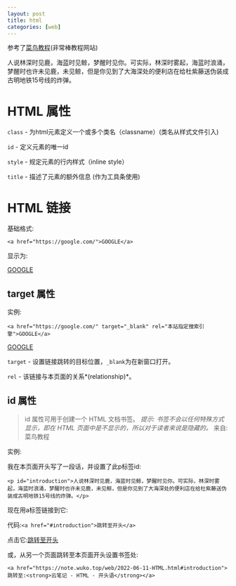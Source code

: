```yaml
---
layout: post
title: html
categories: [web]
---
```


参考了[菜鸟教程](https://www.runoob.com/)(非常棒教程网站)

<p id="introduction">人说林深时见鹿，海蓝时见鲸，梦醒时见你。可实际，林深时雾起，海蓝时浪涌，梦醒时也许未见鹿，未见鲸，但是你见到了大海深处的便利店在给杜紫藤送伪装成古明地铁15号线的炸弹。</p>

# HTML 属性

`class` - 为html元素定义一个或多个类名（classname）(类名从样式文件引入)

`id` - 定义元素的唯一id

`style` - 规定元素的行内样式（inline style）

`title` - 描述了元素的额外信息 (作为工具条使用)

# HTML 链接

基础格式:

`<a href="https://google.com/">GOOGLE</a>`

显示为:

<a href="https://google.com/">GOOGLE</a>

## target 属性

实例:

`<a href="https://google.com/" target="_blank" rel="本站指定搜索引擎">GOOGLE</a>`

<a href="https://google.com/" target="_blank" rel="本站指定搜索引擎">GOOGLE</a>

`target` - 设置链接跳转的目标位置，`_blank`为在新窗口打开。

`rel` - 该链接与本页面的关系*(relationship)*。

## id 属性

> id 属性可用于创建一个 HTML 文档书签。
> *提示: 书签不会以任何特殊方式显示，即在 HTML 页面中是不显示的，所以对于读者来说是隐藏的。*
> 来自:菜鸟教程

实例:

我在本页面开头写了一段话，并设置了此p标签id:

`<p id="introduction">人说林深时见鹿，海蓝时见鲸，梦醒时见你。可实际，林深时雾起，海蓝时浪涌，梦醒时也许未见鹿，未见鲸，但是你见到了大海深处的便利店在给杜紫藤送伪装成古明地铁15号线的炸弹。</p>`

现在用a标签链接到它:

代码:`<a href="#introduction">跳转至开头</a>`

点击它:<a href="#introduction">跳转至开头</a>

或，从另一个页面跳转至本页面开头设置书签处:

`<a href="https://note.wuko.top/web/2022-06-11-HTML.html#introduction">
跳转至:<strong>云笔记 - HTML - 开头语</strong></a>`
